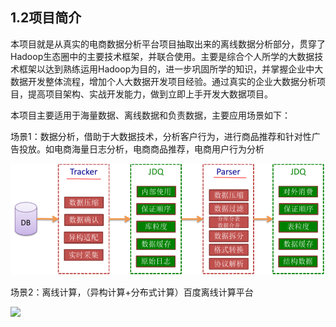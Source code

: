 ## 1.2项目简介


本项目就是从真实的电商数据分析平台项目抽取出来的离线数据分析部分，贯穿了Hadoop生态圈中的主要技术框架，并联合使用。主要是综合个人所学的大数据技术框架以达到熟练运用Hadoop为目的，进一步巩固所学的知识，并掌握企业中大数据开发整体流程，增加个人大数据开发项目经验。通过真实的企业大数据分析项目，提高项目架构、实战开发能力，做到立即上手开发大数据项目。

本项目主要适用于海量数据、离线数据和负责数据，主要应用场景如下：

场景1：数据分析，借助于大数据技术，分析客户行为，进行商品推荐和针对性广告投放。如电商海量日志分析，电商商品推荐，电商用户行为分析

![](media/2954da368d505816b1feb8a462b400e7.png)

场景2：离线计算，（异构计算+分布式计算）百度离线计算平台

![](media/baidubigdata.png)
